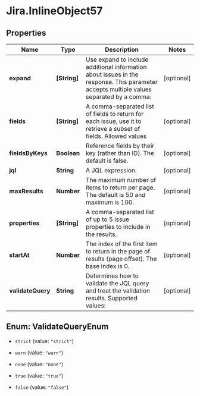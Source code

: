 # Jira.InlineObject57

## Properties

Name | Type | Description | Notes
------------ | ------------- | ------------- | -------------
**expand** | **[String]** | Use expand to include additional information about issues in the response. This parameter accepts multiple values separated by a comma: | [optional] 
**fields** | **[String]** | A comma-separated list of fields to return for each issue, use it to retrieve a subset of fields. Allowed values | [optional] 
**fieldsByKeys** | **Boolean** | Reference fields by their key (rather than ID). The default is false. | [optional] 
**jql** | **String** | A JQL expression. | [optional] 
**maxResults** | **Number** | The maximum number of items to return per page. The default is 50 and maximum is 100. | [optional] 
**properties** | **[String]** | A comma-separated list of up to 5 issue properties to include in the results. | [optional] 
**startAt** | **Number** | The index of the first item to return in the page of results (page offset). The base index is 0. | [optional] 
**validateQuery** | **String** | Determines how to validate the JQL query and treat the validation results. Supported values: | [optional] 



## Enum: ValidateQueryEnum


* `strict` (value: `"strict"`)

* `warn` (value: `"warn"`)

* `none` (value: `"none"`)

* `true` (value: `"true"`)

* `false` (value: `"false"`)




